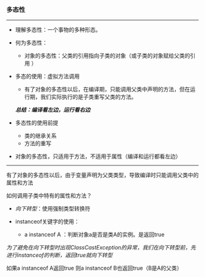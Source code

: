 ### 多态性

<hr/>

* 理解多态性：一个事物的多种形态。

* 何为多态性：

  * 对象的多态性：父类的引用指向子类的对象（或子类的对象赋给父类的引用 ）

* 多态的使用：虚拟方法调用

  * 有了对象的多态性以后，在编译期，只能调用父类中声明的方法，但在运行期，我们实际执行的是子类重写父类的方法。

  ***总结：编译看左边，运行看右边***

* 多态性的使用前提

  * 类的继承关系
  * 方法的重写
  
* 对象的多态性，只适用于方法，不适用于属性（编译和运行都看左边）



<hr/>

有了对象的多态性以后，由于变量声明为父类类型，导致编译时只能调用父类中的属性和方法

如何调用子类中特有的属性和方法？

* *向下转型*：使用强制类型转换符

* instanceof关键字的使用：
  * a instanceof A ：判断对象a是否是类A的实例。是返回true

*为了避免在向下转型时出现ClassCastException的异常，我们在向下转型前，先进行instanceof的判断，返回true就向下转型*

如果a instanceof A返回true 则a instanceof B也返回true（B是A的父类）



